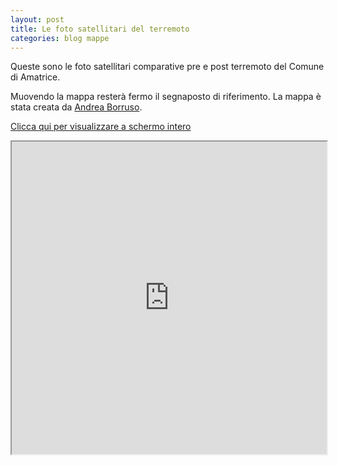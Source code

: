 ```yaml
---
layout: post
title: Le foto satellitari del terremoto
categories: blog mappe
---
```


Queste sono le foto satellitari comparative pre e post terremoto del Comune di Amatrice. 

Muovendo la mappa resterà fermo il segnaposto di riferimento.
La mappa è stata creata da [Andrea Borruso](https://twitter.com/aborruso).

[Clicca qui per visualizzare a schermo intero](https://ondata.github.io/amatricebeforeandafter/#16/42.6279/13.2907)

<iframe src="https://ondata.github.io/amatricebeforeandafter/#16/42.6279/13.2907" width="100%" height="500"></iframe>
